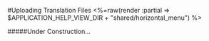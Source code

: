 #Uploading Translation Files
<%=raw(render :partial => $APPLICATION_HELP_VIEW_DIR + "shared/horizontal_menu") %>

#####Under Construction...